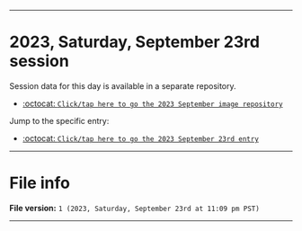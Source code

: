 
***

# 2023, Saturday, September 23rd session

Session data for this day is available in a separate repository.

- [:octocat: `Click/tap here to go the 2023 September image repository`](https://github.com/seanpm2001/SeansLifeArchive_Images_MotorWorld_CarFactory_Y2023_V2/)

Jump to the specific entry:

- [:octocat: `Click/tap here to go the 2023 September 23rd entry`](https://github.com/seanpm2001/SeansLifeArchive_Images_MotorWorld_CarFactory_Y2023_V2/tree/SeansLifeArchive_Images_MotorWorld_CarFactory_Y2023_V2_Main-dev/09_September/23/)

***

# File info

**File version:** `1 (2023, Saturday, September 23rd at 11:09 pm PST)`

***
